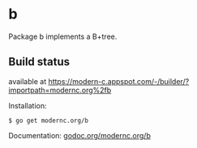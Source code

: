 # b

Package b implements a B+tree.

## Build status

available at https://modern-c.appspot.com/-/builder/?importpath=modernc.org%2fb


Installation:

    $ go get modernc.org/b

Documentation: [godoc.org/modernc.org/b](http://godoc.org/modernc.org/b)
